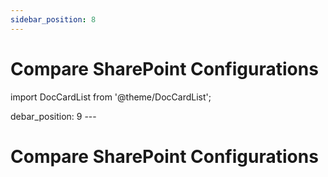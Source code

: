 ```yaml
---
sidebar_position: 8
---
```


# Compare SharePoint Configurations

import DocCardList from '@theme/DocCardList';

<DocCardList />
debar_position: 9
---

# Compare SharePoint Configurations

